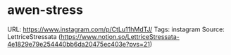 # awen-stress

URL: https://www.instagram.com/p/CtLu11hMdTJ/
Tags: instagram
Source: LettriceStressata (https://www.notion.so/LettriceStressata-4e1829e79e254440bb6da20475ec403e?pvs=21)